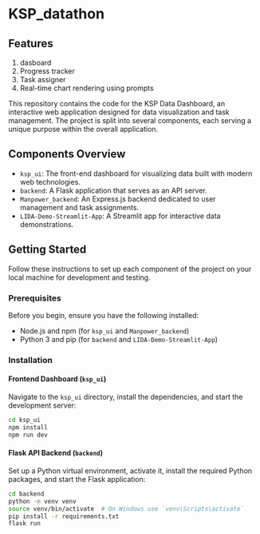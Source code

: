 ﻿# KSP_datathon
## Features
1. dasboard
2. Progress tracker
3. Task assigner
4. Real-time chart rendering using prompts 


This repository contains the code for the KSP Data Dashboard, an interactive web application designed for data visualization and task management. The project is split into several components, each serving a unique purpose within the overall application.

## Components Overview

- `ksp_ui`: The front-end dashboard for visualizing data built with modern web technologies.
- `backend`: A Flask application that serves as an API server.
- `Manpower_backend`: An Express.js backend dedicated to user management and task assignments.
- `LIDA-Demo-Streamlit-App`: A Streamlit app for interactive data demonstrations.

## Getting Started

Follow these instructions to set up each component of the project on your local machine for development and testing.

### Prerequisites

Before you begin, ensure you have the following installed:
- Node.js and npm (for `ksp_ui` and `Manpower_backend`)
- Python 3 and pip (for `backend` and `LIDA-Demo-Streamlit-App`)

### Installation

#### Frontend Dashboard (`ksp_ui`)

Navigate to the `ksp_ui` directory, install the dependencies, and start the development server:

```sh
cd ksp_ui
npm install
npm run dev
```

#### Flask API Backend (`backend`)

Set up a Python virtual environment, activate it, install the required Python packages, and start the Flask application:

```sh
cd backend
python -m venv venv
source venv/bin/activate  # On Windows use `venv\Scripts\activate`
pip install -r requirements.txt
flask run
```
